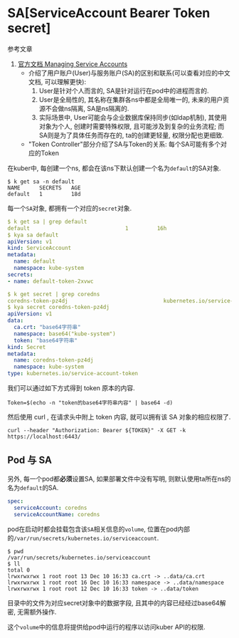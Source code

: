 # SA[ServiceAccount Bearer Token secret]

参考文章

1. [官方文档 Managing Service Accounts](https://kubernetes.io/docs/reference/access-authn-authz/service-accounts-admin/)
    - 介绍了用户账户(User)与服务账户(SA)的区别和联系(可以查看对应的中文文档, 可以理解更快):
        1. User是针对个人而言的, SA是针对运行在pod中的进程而言的.
        2. User是全局性的, 其名称在集群各ns中都是全局唯一的, 未来的用户资源不会做ns隔离, SA是ns隔离的.
        3. 实际场景中, User可能会与企业数据库保持同步(如ldap机制), 其使用对象为个人, 创建时需要特殊权限, 且可能涉及到复杂的业务流程; 而SA则是为了具体任务而存在的, ta的创建更轻量, 权限分配也更细致.
    - "Token Controller"部分介绍了SA与Token的关系: 每个SA可能有多个对应的Token

在kuber中, 每创建一个ns, 都会在该ns下默认创建一个名为`default`的SA对象.

```console
$ k get sa -n default
NAME      SECRETS   AGE
default   1         18d
```

每一个`SA`对象, 都拥有一个对应的`secret`对象.

```yaml
$ k get sa | grep default
default                              1         16h
$ kya sa default
apiVersion: v1
kind: ServiceAccount
metadata:
  name: default
  namespace: kube-system
secrets:
- name: default-token-2xvwc
```

```yaml
$ k get secret | grep coredns
coredns-token-pz4dj                              kubernetes.io/service-account-token   3      11h
$ kya secret coredns-token-pz4dj
apiVersion: v1
data:
  ca.crt: "base64字符串"
  namespace: base64("kube-system")
  token: "base64字符串"
kind: Secret
metadata:
  name: coredns-token-pz4dj
  namespace: kube-system
type: kubernetes.io/service-account-token
```

我们可以通过如下方式得到 token 原本的内容.

```
Token=$(echo -n "token的base64字符串内容" | base64 -d)
```

然后使用 curl , 在请求头中附上 token 内容, 就可以拥有该 SA 对象的相应权限了.

```
curl --header "Authorization: Bearer ${TOKEN}" -X GET -k https://localhost:6443/
```

## Pod 与 SA

另外, 每一个pod都**必须**设置SA, 如果部署文件中没有写明, 则默认使用ta所在ns的名为`default`的SA. 

```yaml
spec:
  serviceAccount: coredns
  serviceAccountName: coredns
```

pod在启动时都会挂载包含该`SA`相关信息的`volume`, 位置在pod内部的`/var/run/secrets/kubernetes.io/serviceaccount`.

```console
$ pwd
/var/run/secrets/kubernetes.io/serviceaccount
$ ll
total 0
lrwxrwxrwx 1 root root 13 Dec 10 16:33 ca.crt -> ..data/ca.crt
lrwxrwxrwx 1 root root 16 Dec 10 16:33 namespace -> ..data/namespace
lrwxrwxrwx 1 root root 12 Dec 10 16:33 token -> ..data/token
```

目录中的文件为对应secret对象中的数据字段, 且其中的内容已经经过base64解密, 无需额外操作.

这个`volume`中的信息将提供给pod中运行的程序以访问kuber API的权限.
